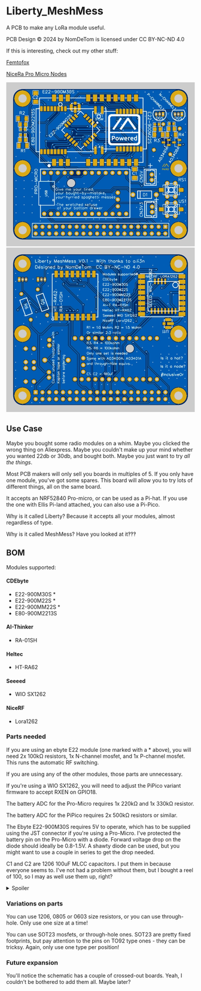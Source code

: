 # Liberty_MeshMess
A PCB to make any LoRa module useful.

PCB Design © 2024 by NomDeTom is licensed under CC BY-NC-ND 4.0

If this is interesting, check out my other stuff:

[Femtofox](https://github.com/Nestpebble/Femtofox_Community_Hardware)

[NiceRa Pro Micro Nodes](https://github.com/Nestpebble/NiceRa)

![Liberty MeshMess](https://raw.githubusercontent.com/Nestpebble/Liberty_MeshMess/refs/heads/main/assets/meshmess_front.webp)
![Liberty MeshMess](https://raw.githubusercontent.com/Nestpebble/Liberty_MeshMess/refs/heads/main/assets/meshmess_back.webp)


## Use Case
Maybe you bought some radio modules on a whim. Maybe you clicked the wrong thing on Aliexpress. Maybe you couldn't make up your mind whether you wanted 22db or 30db, and bought both. Maybe you just want to try *all the things*.

Most PCB makers will only sell you boards in multiples of 5. If you only have one module, you've got some spares. This board will allow you to try lots of different things, all on the same board.

It accepts an NRF52840 Pro-micro, or can be used as a Pi-hat. If you use the one with Ellis Pi-land attached, you can also use a Pi-Pico.

Why is it called Liberty? Because it accepts all your modules, almost regardless of type.

Why is it called MeshMess? Have you looked at it‽‽‽

## BOM
Modules supported:
#### CDEbyte
- E22-900M30S *
- E22-900M22S *
- E22-900MM22S *
- E80-900M2213S
#### AI-Thinker
- RA-01SH
#### Heltec
- HT-RA62
#### Seeeed
- WIO SX1262
#### NiceRF 
- Lora1262

### Parts needed
If you are using an ebyte E22 module (one marked with a * above), you will need 2x 100kΩ resistors, 1x N-channel mosfet, and 1x P-channel mosfet. This runs the automatic RF switching.

If you are using any of the other modules, those parts are unnecessary.

If you're using a WIO SX1262, you will need to adjust the PiPico variant firmware to accept RXEN on GPIO18.

The battery ADC for the Pro-Micro requires 1x 220kΩ and 1x 330kΩ resistor.

The battery ADC for the PiPico requires 2x 500kΩ resistors or similar.

The Ebyte E22-900M30S requires 5V to operate, which has to be supplied using the JST connector if you're using a Pro-Micro. I've protected the battery pin on the Pro-Micro with a diode. Forward voltage drop on the diode should ideally be 0.8-1.5V. A shawty diode can be used, but you might want to use a couple in series to get the drop needed.

C1 and C2 are 1206 100uF MLCC capacitors. I put them in because everyone seems to. I've not had a problem without them, but I bought a reel of 100, so I may as well use them up, right?

<details> <summary>Spoiler</summary>

![enter image description here](https://raw.githubusercontent.com/Nestpebble/Liberty_MeshMess/refs/heads/main/assets/capBae.png)

</details>

### Variations on parts
You can use 1206, 0805 or 0603 size resistors, or you can use through-hole. Only use one size at a time!

You can use SOT23 mosfets, or through-hole ones. SOT23 are pretty fixed footprints, but pay attention to the pins on TO92 type ones - they can be tricksy. Again, only use one type per position!

### Future expansion
You'll notice the schematic has a couple of crossed-out boards. Yeah, I couldn't be bothered to add them all. Maybe later?
<!--stackedit_data:
eyJoaXN0b3J5IjpbLTEyMDM5MzQwNzgsMTA1NjEzNDk0MCwtMT
MwOTM1ODA1LC0xNTk3MTY0MzExLDEzMzA5MDE5MzksLTExODE2
MTAyMjFdfQ==
-->